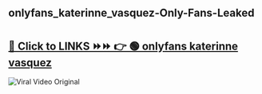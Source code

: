 
 ## onlyfans_katerinne_vasquez-Only-Fans-Leaked

# <h2><a href="https://clipsfans.com/onlyfans_katerinne_vasquez&ref=git">🔗 Click to LINKS ⏩⏩ 👉 🟢 onlyfans katerinne vasquez </a></h2>

<a href="https://clipsfans.com/onlyfans_katerinne_vasquez&ref=git" rel="nofollow" data-target="animated-image.originalLink"><img src="https://i.ibb.co.com/xMMVF88/686577567.gif" alt="Viral Video Original" style="max-width: 100%; display: inline-block;" data-target="animated-image.originalImage"></a>
